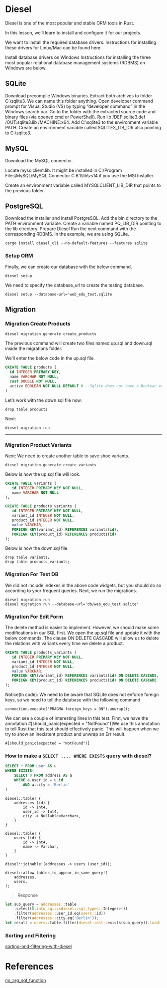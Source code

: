 # Diesel
Diesel is one of the most popular and stable ORM tools in Rust.

In this lesson, we’ll learn to install and configure it for our projects.

We want to install the required database drivers. Instructions for installing these drivers for Linux/Mac can be found here.

Install database drivers on Windows
Instructions for installing the three most popular relational database management systems (RDBMS) on Windows are below.

## SQLite
Download precompile Windows binaries.
Extract both archives to folder C:\sqlite3. We can name this folder anything.
Open developer command prompt for Visual Studio (VS) by typing “developer command” in the Windows search bar.
Go to the folder with the extracted source code and binary files (via opened cmd or PowerShell).
Run lib /DEF:sqlite3.def /OUT:sqlite3.lib /MACHINE:x64.
Add C:\sqlite3 to the environment variable PATH.
Create an environment variable called SQLITE3_LIB_DIR also pointing to C:\sqlite3.
## MySQL
Download the MySQL connector.

Locate mysqlclient.lib. It might be installed in C:\Program Files\MySQL\MySQL Connector C 6.1\lib\vs14 if you use the MSI Installer.

Create an environment variable called MYSQLCLIENT_LIB_DIR that points to the previous folder.

## PostgreSQL
Download the installer and install PostgreSQL.
Add the bin directory to the PATH environment variable.
Create a variable named PQ_LIB_DIR pointing to the lib directory.
Prepare Diesel
Run the next command with the corresponding RDBMS. In the example, we are using SQLite.
```
cargo install diesel_cli --no-default-features --features sqlite
```
### Setup ORM
Finally, we can create our database with the below command.
```
diesel setup
```
We need to specify the database_url to create the testing database.
```
diesel setup --database-url='web_edu_test.sqlite
```

## Migration


### Migration Create Products

```
diesel migration generate create_products
```

The previous command will create two files named up.sql and down.sql inside the migrations folder.

We’ll enter the below code in the up.sql file.

```sql
CREATE TABLE products (
  id INTEGER PRIMARY KEY,
  name VARCHAR NOT NULL,
  cost DOUBLE NOT NULL,
  active BOOLEAN NOT NULL DEFAULT 0 --Sqlite does not have a Boolean value
)
```
Let’s work with the down.sql file now.
```
drop table products
```
Next:
```
diesel migration run
```
---

### Migration Product Variants

Next:
We need to create another table to save shoe variants.
```
diesel migration generate create_variants
```
Below is how the up.sql file will look.
```sql
CREATE TABLE variants (
   id INTEGER PRIMARY KEY NOT NULL, 
   name VARCHAR NOT NULL
);

CREATE TABLE products_variants (
   id INTEGER PRIMARY KEY NOT NULL, 
   variant_id INTEGER NOT NULL,
   product_id INTEGER NOT NULL,
   value VARCHAR,
   FOREIGN KEY(variant_id) REFERENCES variants(id),
   FOREIGN KEY(product_id) REFERENCES products(id)   
);
```
Below is how the down.sql file.
```
drop table variants;
drop table products_variants;
```

### Migration For Test DB
We did not include indexes in the above code widgets, but you should do so according to your frequent queries. Next, we run the migrations.
```
diesel migration run
diesel migration run --database-url='db/web_edu_test.sqlite'
```

### Migration For Edit Form

The delete method is easier to implement. However, we should make some modifications in our SQL first. We open the up.sql file and update it with the below commands.
The clause ON DELETE CASCADE will allow us to delete the relations with variants every time we delete a product.
```sql
CREATE TABLE products_variants (
   id INTEGER PRIMARY KEY NOT NULL, 
   variant_id INTEGER NOT NULL,
   product_id INTEGER NOT NULL,
   value VARCHAR,
   FOREIGN KEY(variant_id) REFERENCES variants(id) ON DELETE CASCADE,
   FOREIGN KEY(product_id) REFERENCES products(id) ON DELETE CASCADE
);
```
Notice(In code): 
We need to be aware that SQLite does not enforce foreign keys, so we need to tell the database with the following command: 
```
connection.execute("PRAGMA foreign_keys = ON").unwrap();
```
We can see a couple of interesting lines in this test. First, we have the annotation #[should_panic(expected = "NotFound")]We use this annotation to tell Rust that this test should effectively panic. This will happen when we try to show an inexistent product and unwrap an Err result.

```
#[should_panic(expected = "NotFound")]
```

### How to make a `SELECT .... WHERE EXISTS` query with diesel?

```sql
SELECT * FROM user AS u
WHERE EXISTS(
    SELECT 0 FROM address AS a
    WHERE a.user_id = u.id
        AND a.city = 'Berlin'
)
```
>
```rust,no_run
diesel::table! {
    addresses (id) {
        id -> Int4,
        user_id -> Int4,
        city -> Nullable<Varchar>,
    }
}

diesel::table! {
    users (id) {
        id -> Int4,
        name -> Varchar,
    }
}

diesel::joinable!(addresses -> users (user_id));

diesel::allow_tables_to_appear_in_same_query!(
    addresses,
    users,
);
```
> Response

```rust
let sub_query = addresses::table
    .select(0.into_sql::<diesel::sql_types::Integer>())
    .filter(addresses::user_id.eq(users::id))
    .filter(addresses::city.eq("Berlin"));
let result = users::table.filter(diesel::dsl::exists(sub_query)).load::<CompatibleType>(&mut conn)?;
```

### Sorting and Filtering

[sorting-and-filtering-with-diesel](https://cloudmaker.dev/sorting-and-filtering-with-diesel/)

# References

[no_arg_sql_function](https://diesel.rs/guides/migration_guide.html#2-0-0-no_arg_sql_function)


